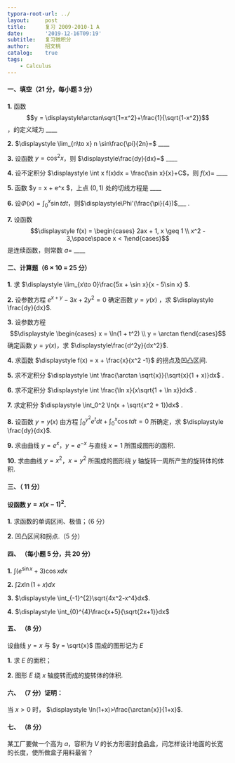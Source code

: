 ```yaml
---
typora-root-url: ../
layout:     post
title:      复习 2009-2010-1 A
date:       '2019-12-16T09:19'
subtitle:   复习微积分
author:     招文桃
catalog:    true
tags:
    - Calculus
---
```


#### 一、填空（21 分，每小题 3 分）

**1.**  函数 $$y = \displaystyle\arctan\sqrt{1=x^2}+\frac{1}{\sqrt{1-x^2}}$$ ，的定义域为 ____



**2.**  $\displaystyle \lim_{n\to x} n \sin\frac{\pi}{2n}=$ ____ 



**3.**  设函数 $y = \cos^2 x$，则 $\displaystyle\frac{dy}{dx}=$ ____



**4.**  设不定积分 $\displaystyle \int x f(x)dx = \frac{\sin x}{x}+C$，则 $f(x)=$ ____



**5.**  函数 $y = x + e^x $，上点  $(0,1)$ 处的切线方程是 ____



**6.** 设$\displaystyle\Phi(x)=\int_0^x \sin t dt$，则$\displaystyle\Phi'(\frac{\pi}{4})$___ .



**7.**  设函数 $$\displaystyle f(x) = \begin{cases} 2ax + 1, x \geq 1 \\ x^2 - 3,\space\space x < 1\end{cases}$$ 是连续函数，则常数 $a=$ ____ 

<!--more-->

#### 二、计算题（6 × 10 = 25 分）

**1.**  求 $\displaystyle \lim_{x\to 0}\frac{5x + \sin x}{x - 5\sin x} $. 



**2.** 设参数方程 $\displaystyle e^{x+y} - 3x + 2y^2 = 0$ 确定函数 $y = y(x)$ ，求 $\displaystyle \frac{dy}{dx}$.



**3.** 设参数方程 $$\displaystyle \begin{cases} x = \ln(1 + t^2) \\ y = \arctan t\end{cases}$$ 确定函数 $\displaystyle y = y(x)$，求 $\displaystyle\frac{d^2y}{dx^2}$.



**4.** 求函数 $\displaystyle f(x) = x + \frac{x}{x^2 -1}$ 的拐点及凹凸区间.



**5.** 求不定积分 $\displaystyle \int \frac{\arctan \sqrt{x}}{\sqrt{x}(1 + x)}dx$ .



**6.** 求不定积分 $\displaystyle \int \frac{\ln x}{x\sqrt{1 + \ln x}}dx$ .



**7.** 求定积分 $\displaystyle \int_0^2 \ln(x + \sqrt{x^2 + 1})dx$ .



**8.** 设函数 $\displaystyle y = y(x)$ 由方程 $\displaystyle\int_{0}^{y^2} e^t dt + \int_{0}^{x} \cos t dt = 0$ 所确定，求 $\displaystyle \frac{dy}{dx}$.



**9.** 求由曲线 $y = e^x$，$y = e^{-x}$ 与直线 $x = 1$ 所围成图形的面积.



**10.** 求由曲线 $y = x^2$，$x = y^2$ 所围成的图形绕 $y$ 轴旋转一周所产生的旋转体的体积.



#### 三、（ 11 分）

#### 设函数 $y=x(x-1)^2$.

**1.**  求函数的单调区间、极值；（6 分） 



**2.** 凹凸区间和拐点.（5 分）



#### 四、 （每小题 5 分，共 20 分） 

**1.**  $\displaystyle \int(e^{\sin{x}}+3)\cos{x}dx$ 



**2.** $\displaystyle\int2x\ln(1+x)dx$ 



**3.** $\displaystyle \int_{-1}^{2}\sqrt{4x^2-x^4}dx$.



**4.** $\displaystyle \int_{0}^{4}\frac{x+5}{\sqrt{2x+1}}dx$ 





#### 五、 （8 分）

设曲线 $y = x$ 与 $y = \sqrt{x}$ 围成的图形记为 $E$ 

**1.** 求 $E$ 的面积；



**2.** 图形 $E$ 绕 $x$ 轴旋转而成的旋转体的体积.





#### 六、 （7 分）证明：

当 $x > 0$ 时， $\displaystyle \ln(1+x)>\frac{\arctan{x}}{1+x}$​.



#### 七、 （8 分）

某工厂要做一个高为 $a$，容积为 $V$ 的长方形密封食品盒，问怎样设计地面的长宽的长度，使所做盒子用料最省？



